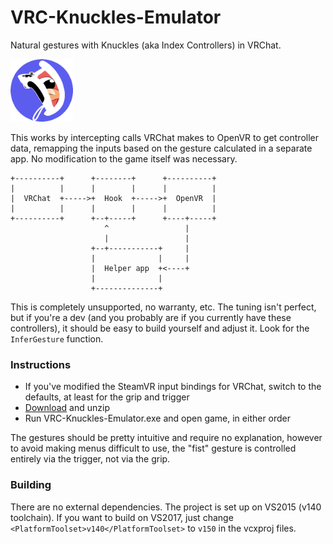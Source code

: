 # VRC-Knuckles-Emulator

Natural gestures with Knuckles (aka Index Controllers) in VRChat.

<img src="https://raw.githubusercontent.com/pushrax/VRC-Knuckles-Emulator/master/VRC-Knuckles-Emulator/icon.png" width="100px"> 

This works by intercepting calls VRChat makes to OpenVR to get controller data, remapping the inputs based on the gesture calculated in a separate app. No modification to the game itself was necessary.

```
+----------+      +--------+      +----------+
|          |      |        |      |          |
|  VRChat  +----->+  Hook  +----->+  OpenVR  |
|          |      |        |      |          |
+----------+      +--+-----+      +----+-----+
                     ^                 |
                     |                 |
                  +--+-----------+     |
                  |              |     |
                  |  Helper app  +<----+
                  |              |
                  +--------------+
```

This is completely unsupported, no warranty, etc. The tuning isn't perfect, but if you're a dev (and you probably are if you currently have these controllers), it should be easy to build yourself and adjust it. Look for the `InferGesture` function.

### Instructions

- If you've modified the SteamVR input bindings for VRChat, switch to the defaults, at least for the grip and trigger
- [Download](https://github.com/pushrax/VRC-Knuckles-Emulator/releases/latest/download/VRC-Knuckles-Emulator-1.zip) and unzip
- Run VRC-Knuckles-Emulator.exe and open game, in either order

The gestures should be pretty intuitive and require no explanation, however to avoid making menus difficult to use, the "fist" gesture is controlled entirely via the trigger, not via the grip.

### Building

There are no external dependencies. The project is set up on VS2015 (v140 toolchain). If you want to build on VS2017, just change `<PlatformToolset>v140</PlatformToolset>` to `v150` in the vcxproj files.
